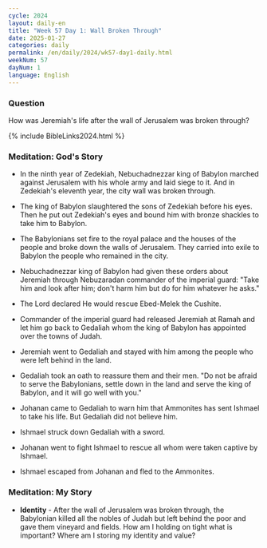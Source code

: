 ```yaml
---
cycle: 2024
layout: daily-en
title: "Week 57 Day 1: Wall Broken Through"
date: 2025-01-27
categories: daily
permalink: /en/daily/2024/wk57-day1-daily.html
weekNum: 57
dayNum: 1
language: English
---
```


### Question     
How was Jeremiah's life after the wall of Jerusalem was broken through?

{% include BibleLinks2024.html %}

### Meditation: God's Story   
+ In the ninth year of Zedekiah, Nebuchadnezzar king of Babylon marched against Jerusalem with his whole army and laid siege to it. And in Zedekiah's eleventh year, the city wall was broken through. 

+ The king of Babylon slaughtered the sons of Zedekiah before his eyes. Then he put out Zedekiah's eyes and bound him with bronze shackles to take him to Babylon. 

+ The Babylonians set fire to the royal palace and the houses of the people and broke down the walls of Jerusalem. They carried into exile to Babylon the people who remained in the city. 

+ Nebuchadnezzar king of Babylon had given these orders about Jeremiah through Nebuzaradan commander of the imperial guard: "Take him and look after him; don't harm him but do for him whatever he asks." 

+ The Lord declared He would rescue Ebed-Melek the Cushite. 

+ Commander of the imperial guard had released Jeremiah at Ramah and let him go back to Gedaliah whom the king of Babylon has appointed over the towns of Judah. 

+ Jeremiah went to Gedaliah and stayed with him among the people who were left behind in the land. 

+ Gedaliah took an oath to reassure them and their men. "Do not be afraid to serve the Babylonians, settle down in the land and serve the king of Babylon, and it will go well with you." 

+ Johanan came to Gedaliah to warn him that Ammonites has sent Ishmael to take his life. But Gedaliah did not believe him. 

+ Ishmael struck down Gedaliah with a sword. 

+ Johanan went to fight Ishmael to rescue all whom were taken captive by Ishmael. 

+ Ishmael escaped from Johanan and fled to the Ammonites. 

### Meditation: My Story   
+ **Identity** - After the wall of Jerusalem was broken through, the Babylonian killed all the nobles of Judah but left behind the poor and gave them vineyard and fields. How am I holding on tight what is important? Where am I storing my identity and value? 
